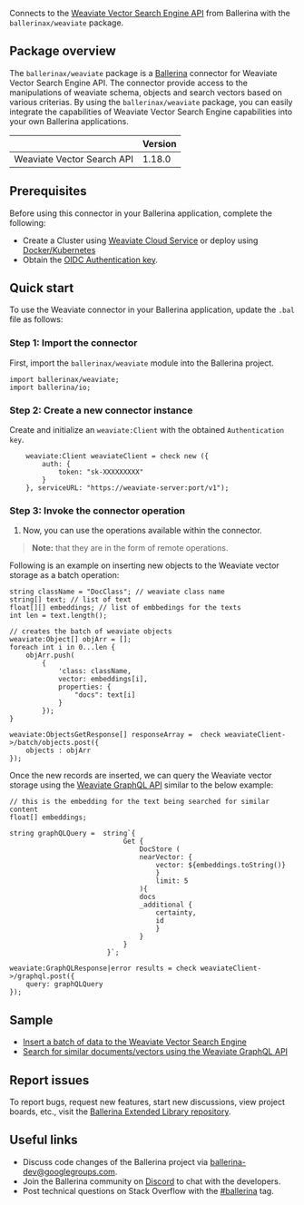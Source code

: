Connects to the [Weaviate Vector Search Engine API](https://weaviate.io/developers/weaviate/api) from Ballerina with the `ballerinax/weaviate` package.

## Package overview
The `ballerinax/weaviate` package is a [Ballerina](https://ballerina.io/) connector for Weaviate Vector Search Engine API. The connector provide access to the manipulations of weaviate schema, objects and search vectors based on various criterias. By using the `ballerinax/weaviate` package, you can easily integrate the capabilities of  Weaviate Vector Search Engine capabilities into your own Ballerina applications.

|                             | Version         |
|-----------------------------|-----------------|
| Weaviate Vector Search API  | 1.18.0          |

## Prerequisites

Before using this connector in your Ballerina application, complete the following:

* Create a Cluster using [Weaviate Cloud Service](https://weaviate.io/developers/weaviate/quickstart/installation#weaviate-cloud-services) or deploy using [Docker/Kubernetes](https://weaviate.io/developers/weaviate/quickstart/installation#running-weaviate-with-docker)
* Obtain the [OIDC Authentication key](https://weaviate.io/developers/weaviate/configuration/authentication).

## Quick start

To use the Weaviate connector in your Ballerina application, update the `.bal` file as follows:

### Step 1: Import the connector
First, import the `ballerinax/weaviate` module into the Ballerina project.

```ballerina
import ballerinax/weaviate;
import ballerina/io;
```

### Step 2: Create a new connector instance
Create and initialize an `weaviate:Client` with the obtained `Authentication key`.
```ballerina
    weaviate:Client weaviateClient = check new ({
        auth: {
            token: "sk-XXXXXXXXX"
        }
    }, serviceURL: "https://weaviate-server:port/v1");
```

### Step 3: Invoke the connector operation
1. Now, you can use the operations available within the connector. 

>**Note:** that they are in the form of remote operations.


Following is an example on inserting new objects to the Weaviate vector storage as a batch operation:


```ballerina
string className = "DocClass"; // weaviate class name
string[] text; // list of text
float[][] embeddings; // list of embbedings for the texts
int len = text.length();

// creates the batch of weaviate objects
weaviate:Object[] objArr = [];
foreach int i in 0...len {
    objArr.push(
        {
            'class: className,
            vector: embeddings[i],
            properties: {
                "docs": text[i]
            }
        });
}

weaviate:ObjectsGetResponse[] responseArray =  check weaviateClient->/batch/objects.post({
    objects : objArr
});
```


Once the new records are inserted, we can query the Weaviate vector storage using the [Weaviate GraphQL API](https://weaviate.io/developers/weaviate/api/graphql) similar to the below example:


```ballerina
// this is the embedding for the text being searched for similar content
float[] embeddings; 

string graphQLQuery =  string`{
                            Get {
                                DocStore (
                                nearVector: {
                                    vector: ${embeddings.toString()}
                                    }
                                    limit: 5
                                ){
                                docs
                                _additional {
                                    certainty,
                                    id
                                    }
                                }
                            }
                        }`;

weaviate:GraphQLResponse|error results = check weaviateClient->/graphql.post({
    query: graphQLQuery
});
``` 

## Sample

 - [Insert a batch of data to the Weaviate Vector Search Engine](https://github.com/nadheesh/ballerina-weaviate-client/blob/main/samples/batch-insert/main.bal)
 - [Search for similar documents/vectors using the Weaviate GraphQL API](https://github.com/nadheesh/ballerina-weaviate-client/blob/main/samples/search-similar/main.bal)


## Report issues
To report bugs, request new features, start new discussions, view project boards, etc., visit the [Ballerina Extended Library repository](https://github.com/ballerina-platform/ballerina-extended-library).

## Useful links
- Discuss code changes of the Ballerina project via [ballerina-dev@googlegroups.com](mailto:ballerina-dev@googlegroups.com).
- Join the Ballerina community on [Discord](https://discord.gg/ballerinalang) to chat with the developers.
- Post technical questions on Stack Overflow with the [#ballerina](https://stackoverflow.com/questions/tagged/ballerina) tag.